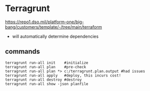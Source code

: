 # Terragrunt

https://repo1.dso.mil/platform-one/big-bang/customers/template/-/tree/main/terraform

- will automatically determine dependencies

## commands
```
terragrunt run-all init    #initialize
terragrunt run-all plan    #pre-check
terragrunt run-all plan *> c:/terragrunt.plan.output #had issues
terragrunt run-all apply   #deploy, this incurs cost!
terragrunt run-all destroy #destroy
terragrunt run-all show -json planfile
```
